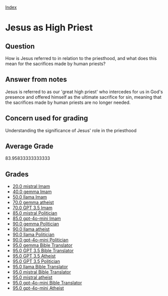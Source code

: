 
[Index](../../index.md)
# Jesus as High Priest
## Question
How is Jesus referred to in relation to the priesthood, and what does this mean for the sacrifices made by human priests?

## Answer from notes
Jesus is referred to as our 'great high priest' who intercedes for us in God's presence and offered himself as the ultimate sacrifice for sin, meaning that the sacrifices made by human priests are no longer needed.

## Concern used for grading
Understanding the significance of Jesus' role in the priesthood

## Average Grade
83.95833333333333

## Grades
 * [20.0 mistral Imam](../answers/mistral_Imam/Jesus_as_High_Priest.md)
 * [40.0 gemma Imam](../answers/gemma_Imam/Jesus_as_High_Priest.md)
 * [50.0 llama Imam](../answers/llama_Imam/Jesus_as_High_Priest.md)
 * [70.0 gemma atheist](../answers/gemma_atheist/Jesus_as_High_Priest.md)
 * [70.0 GPT 3.5 Imam](../answers/GPT_3.5_Imam/Jesus_as_High_Priest.md)
 * [85.0 mistral Politician](../answers/mistral_Politician/Jesus_as_High_Priest.md)
 * [85.0 gpt-4o-mini Imam](../answers/gpt-4o-mini_Imam/Jesus_as_High_Priest.md)
 * [90.0 gemma Politician](../answers/gemma_Politician/Jesus_as_High_Priest.md)
 * [90.0 llama atheist](../answers/llama_atheist/Jesus_as_High_Priest.md)
 * [90.0 llama Politician](../answers/llama_Politician/Jesus_as_High_Priest.md)
 * [90.0 gpt-4o-mini Politician](../answers/gpt-4o-mini_Politician/Jesus_as_High_Priest.md)
 * [95.0 gemma Bible Translator](../answers/gemma_Bible_Translator/Jesus_as_High_Priest.md)
 * [95.0 GPT 3.5 Bible Translator](../answers/GPT_3.5_Bible_Translator/Jesus_as_High_Priest.md)
 * [95.0 GPT 3.5 Atheist](../answers/GPT_3.5_Atheist/Jesus_as_High_Priest.md)
 * [95.0 GPT 3.5 Politician](../answers/GPT_3.5_Politician/Jesus_as_High_Priest.md)
 * [95.0 llama Bible Translator](../answers/llama_Bible_Translator/Jesus_as_High_Priest.md)
 * [95.0 mistral Bible Translator](../answers/mistral_Bible_Translator/Jesus_as_High_Priest.md)
 * [95.0 mistral atheist](../answers/mistral_atheist/Jesus_as_High_Priest.md)
 * [95.0 gpt-4o-mini Bible Translator](../answers/gpt-4o-mini_Bible_Translator/Jesus_as_High_Priest.md)
 * [95.0 gpt-4o-mini Atheist](../answers/gpt-4o-mini_Atheist/Jesus_as_High_Priest.md)

